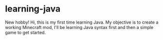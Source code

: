 # learning-java
New hobby!
Hi, this is my first time learning Java. My objective is to create a working Minecraft mod, I'll be learning Java 
syntax first and then a simple game to get started.